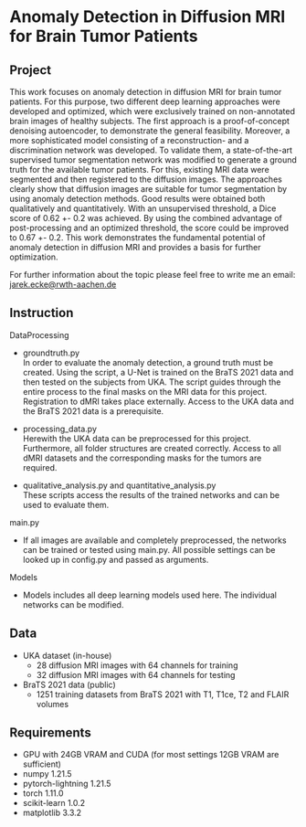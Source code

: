 # Anomaly Detection in Diffusion MRI for Brain Tumor Patients
## Project

This work focuses on anomaly detection in diffusion MRI for brain tumor patients. For this purpose, 
two different deep learning approaches were developed and optimized, which were exclusively trained on non-annotated 
brain images of healthy subjects. The first approach is a proof-of-concept denoising autoencoder, to demonstrate the 
general feasibility. Moreover, a more sophisticated model consisting of a reconstruction- and a discrimination network 
was developed. To validate them, a state-of-the-art supervised tumor segmentation network was modified to generate a 
ground truth for the available tumor patients. For this, existing MRI data were segmented and then registered to the 
diffusion images. The approaches clearly show that diffusion images are suitable for tumor segmentation by using 
anomaly detection methods. Good results were obtained both qualitatively and quantitatively. With an unsupervised 
threshold, a Dice score of 0.62 +- 0.2 was achieved. By using the combined advantage of post-processing and 
an optimized threshold, the score could be improved to 0.67 +- 0.2. This work demonstrates the fundamental 
potential of anomaly detection in diffusion MRI and provides a basis for further optimization.

For further information about the topic please feel free to write me an email: jarek.ecke@rwth-aachen.de

## Instruction

DataProcessing
- groundtruth.py \
In order to evaluate the anomaly detection, a ground truth must be created. Using the script, a U-Net is 
trained on the BraTS 2021 data and then tested on the subjects from UKA. The script guides through the entire process 
to the final masks on the MRI data for this project. Registration to dMRI takes place externally. Access to the 
UKA data and the BraTS 2021 data is a prerequisite.

- processing_data.py \
Herewith the UKA data can be preprocessed for this project. Furthermore, all folder structures are created correctly. 
Access to all dMRI datasets and the corresponding masks for the tumors are required.

- qualitative_analysis.py and quantitative_analysis.py \
These scripts access the results of the trained networks and can be used to evaluate them.

main.py
- If all images are available and completely preprocessed, the networks can be trained or tested using main.py. All 
possible settings can be looked up in config.py and passed as arguments.

Models
- Models includes all deep learning models used here. The individual networks can be modified. 

## Data
 
- UKA dataset (in-house)
    - 28 diffusion MRI images with 64 channels for training
    - 32 diffusion MRI images with 64 channels for testing
- BraTS 2021 data (public)
    - 1251 training datasets from BraTS 2021 with T1, T1ce, T2 and FLAIR volumes

## Requirements

- GPU with 24GB VRAM and CUDA (for most settings 12GB VRAM are sufficient)
- numpy 1.21.5
- pytorch-lightning 1.21.5
- torch 1.11.0
- scikit-learn 1.0.2
- matplotlib 3.3.2